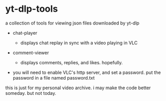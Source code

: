 # yt-dlp-tools
a collection of tools for viewing json files downloaded by yt-dlp

- chat-player
  - displays chat replay in sync with a video playing in VLC
- comment-viewer
  - displays comments, replies, and likes. hopefully. 


- you will need to enable VLC's http server, and set a password. put the password in a file named password.txt

this is just for my personal video archive. i may make the code better someday. but not today.